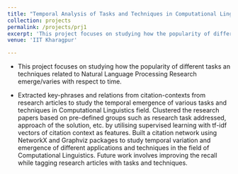 ```yaml
---
title: "Temporal Analysis of Tasks and Techniques in Computational Linguistics : Natural Language Processing | IIT Kharagpur | Jan '17 - Present"
collection: projects
permalink: /projects/prj1
excerpt: 'This project focuses on studying how the popularity of different tasks an techniques related to Natural Language Processing Research emerge/varies with respect to time.'
venue: 'IIT Kharagpur'

---
```



* This project focuses on studying how the popularity of different tasks an techniques related to Natural Language Processing Research emerge/varies with respect to time. 

* Extracted key-phrases and relations from citation-contexts from research articles to study the temporal emergence of various tasks and techniques in Computational Linguistics field. Clustered the research papers based on pre-defined groups such as research task addressed, approach of the solution, etc. by utilising supervised learning with tf-idf vectors of citation context as features. Built a citation network using NetworkX and Graphviz packages to study temporal variation and emergence of different applications and techniques in the field of Computational Linguistics. Future work involves improving the recall while tagging research articles with tasks and techniques. 
